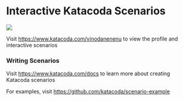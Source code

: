 # Interactive Katacoda Scenarios

[![](http://shields.katacoda.com/katacoda/vinodanenenu/count.svg)](https://www.katacoda.com/vinodanenenu "Get your profile on Katacoda.com")

Visit https://www.katacoda.com/vinodanenenu to view the profile and interactive scenarios

### Writing Scenarios
Visit https://www.katacoda.com/docs to learn more about creating Katacoda scenarios

For examples, visit https://github.com/katacoda/scenario-example
